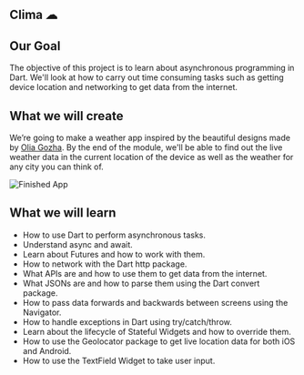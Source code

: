          
     
## Clima ☁           
  
## Our Goal

The objective of this project is to learn about asynchronous programming in Dart. We'll look at how to carry out time consuming tasks such as getting device location and networking to get data from the internet. 


## What we will create

We’re going to make a weather app inspired by the beautiful designs made by [Olia Gozha](https://dribbble.com/shots/4663154-). By the end of the module, we'll be able to find out the live weather data in the current location of the device as well as the weather for any city you can think of.

![Finished App](images/clima.gif)
 
## What we will learn 

- How to use Dart to perform asynchronous tasks.
- Understand async and await.
- Learn about Futures and how to work with them.
- How to network with the Dart http package.
- What APIs are and how to use them to get data from the internet.
- What JSONs are and how to parse them using the Dart convert package.
- How to pass data forwards and backwards between screens using the Navigator.
- How to handle exceptions in Dart using try/catch/throw.
- Learn about the lifecycle of Stateful Widgets and how to override them.
- How to use the Geolocator package to get live location data for both iOS and Android.
- How to use the TextField Widget to take user input.
  

